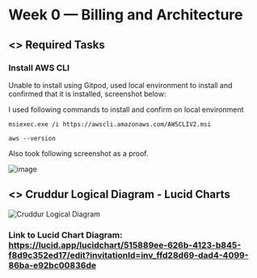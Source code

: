 # Week 0 — Billing and Architecture

## <> Required Tasks

### Install AWS CLI

Unable to install using Gitpod, used local environment to install and confirmed that it is installed, screenshot below:

I used following commands to install and confirm on local environment

```
msiexec.exe /i https://awscli.amazonaws.com/AWSCLIV2.msi

aws --version

```
 Also took following screenshot as a proof.
 
 ![image](https://user-images.githubusercontent.com/124918783/219136497-12558027-76cf-456d-93c0-d605f6084f03.png)







## <> Cruddur Logical Diagram - Lucid Charts

![Cruddur Logical Diagram](https://user-images.githubusercontent.com/124918783/219119750-8a035103-79b9-4076-aa68-7032117807e0.png)




### Link to Lucid Chart Diagram: https://lucid.app/lucidchart/515889ee-626b-4123-b845-f8d9c352ed17/edit?invitationId=inv_ffd28d69-dad4-4099-86ba-e92bc00836de
